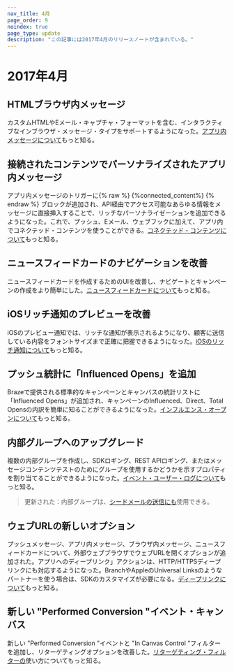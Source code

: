 ```yaml
---
nav_title: 4月
page_order: 9
noindex: true
page_type: update
description: "この記事には2017年4月のリリースノートが含まれている。"
---
```


# 2017年4月

## HTMLブラウザ内メッセージ

カスタムHTMLやEメール・キャプチャ・フォーマットを含む、インタラクティブなインブラウザ・メッセージ・タイプをサポートするようになった。[アプリ内メッセージについて][48]もっと知る。

## 接続されたコンテンツでパーソナライズされたアプリ内メッセージ

アプリ内メッセージのトリガーに{% raw %} {%connected_content%} {% endraw %} ブロックが追加され、API経由でアクセス可能なあらゆる情報をメッセージに直接挿入することで、リッチなパーソナライゼーションを追加できるようになった。これで、プッシュ、Eメール、ウェブフックに加えて、アプリ内でコネクテッド・コンテンツを使うことができる。[コネクテッド・コンテンツについて][34]もっと知る。

## ニュースフィードカードのナビゲーションを改善

ニュースフィードカードを作成するためのUIを改善し、ナビゲートとキャンペーンの作成をより簡単にした。[ニュースフィードカードについて][33]もっと知る。

## iOSリッチ通知のプレビューを改善

iOSのプレビュー通知では、リッチな通知が表示されるようになり、顧客に送信している内容をフォントサイズまで正確に把握できるようになった。[iOSのリッチ通知について][32]もっと知る。

## プッシュ統計に「Influenced Opens」を追加

Brazeで提供される標準的なキャンペーンとキャンバスの統計リストに「Influenced Opens」が追加され、キャンペーンのInfluenced、Direct、Total Opensの内訳を簡単に知ることができるようになった。[インフルエンス・オープンについて][31]もっと知る。

## 内部グループへのアップグレード

複数の内部グループを作成し、SDKロギング、REST APIロギング、またはメッセージコンテンツテストのためにグループを使用するかどうかを示すプロパティを割り当てることができるようになった。[イベント・ユーザー・ログについて][30]もっと知る。

> 更新された：内部グループは、[シードメールの送信にも]({{site.baseurl}}/user_guide/administrative/app_settings/developer_console/#seed-groups)使用できる。

## ウェブURLの新しいオプション

プッシュメッセージ、アプリ内メッセージ、ブラウザ内メッセージ、ニュースフィードカードについて、外部ウェブブラウザでウェブURLを開くオプションが追加された。アプリへのディープリンク」アクションは、HTTP/HTTPSディープリンクにも対応するようになった。BranchやAppleのUniversal Linksのようなパートナーを使う場合は、SDKのカスタマイズが必要になる。[ディープリンクについて][29]もっと知る。

## 新しい "Performed Conversion "イベント・キャンバス

新しい "Performed Conversion "イベントと "In Canvas Control "フィルターを追加し、リターゲティングオプションを改善した。[リターゲティング・フィルターの][28]使い方についてもっと知る。



[28]: {{site.baseurl}}/user_guide/engagement_tools/campaigns/ideas_and_strategies/retargeting_campaigns/#retargeting-campaigns
[29]: {{site.baseurl}}/user_guide/personalization_and_dynamic_content/deep_linking_to_in-app_content/#what-is-deep-linking
[30]: {{site.baseurl}}/user_guide/administrative/app_settings/developer_console/event_user_log_tab/#event-user-log-tab
[31]: {{site.baseurl}}/user_guide/data_and_analytics/influenced_opens/#influenced-opens
[32]: {{site.baseurl}}/developer_guide/platform_integration_guides/swift/push_notifications/integration/#ios-10-rich-notifications
[33]: {{site.baseurl}}/user_guide/engagement_tools/news_feed/creating_a_news_feed_item/#news-feed-cards
[34]: {{site.baseurl}}/user_guide/personalization_and_dynamic_content/connected_content/about_connected_content/
[48]: {{site.baseurl}}/user_guide/message_building_by_channel/in-app_messages/best_practices/
[98]:{{site.baseurl}}/user_guide/onboarding/platform_administrative_features/#authentication-rules
